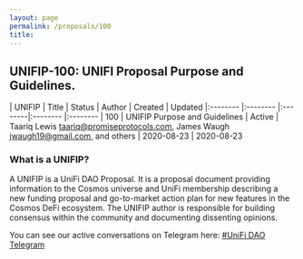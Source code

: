 ```yaml
---
layout: page
permalink: /proposals/100
title: 
---
```


## UNIFIP-100: UNIFI Proposal Purpose and Guidelines.

| UNIFIP | Title | Status | Author | Created | Updated
|:-------- |:-------- |:--------|:-------- |:--------
| 100 | UNIFIP Purpose and Guidelines | Active | Taariq Lewis <taariq@promiseprotocols.com>, James Waugh   <jwaugh19@gmail.com>, and others | 2020-08-23 | 2020-08-23  

 

### What is a UNIFIP?
A UNIFIP is a UniFi DAO Proposal. It is a proposal document providing information to the Cosmos universe and UniFi membership describing a new funding proposal and go-to-market action plan for new features in the Cosmos DeFi ecosystem. The UNIFIP author is responsible for building consensus within the community and documenting dissenting opinions.




You can see our active conversations on Telegram here:
[#UniFi DAO Telegram](https://t.me/joinchat/C_FPy0nbEGuCc6YoxwCdIg)
